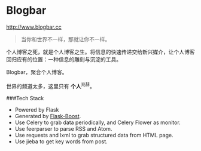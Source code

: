 Blogbar
=======

http://www.blogbar.cc

> 当你和世界不一样，那就让你不一样。

个人博客之死，就是个人博客之生。将信息的快速传递交给新兴媒介，让个人博客回归应有的位置：一种信息的雕刻与沉淀的工具。

Blogbar，聚合个人博客。

世界的频道太多，这里只有 **个人**<sup>兆赫</sup>。

###Tech Stack

* Powered by Flask
* Generated by [Flask-Boost](https://github.com/hustlzp/Flask-Boost).
* Use Celery to grab data periodically, and Celery Flower as monitor.
* Use feerparser to parse RSS and Atom.
* Use requests and lxml to grab structured data from HTML page.
* Use jieba to get key words from post.
